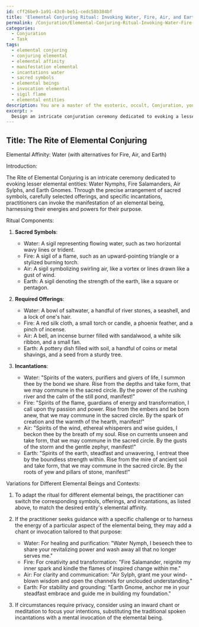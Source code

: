 ```yaml
---
id: cff26be9-1a91-43c0-be51-cedc58b384bf
title: 'Elemental Conjuring Ritual: Invoking Water, Fire, Air, and Earth Spirits'
permalink: /Conjuration/Elemental-Conjuring-Ritual-Invoking-Water-Fire-Air-and-Earth-Spirits/
categories:
  - Conjuration
  - Task
tags:
  - elemental conjuring
  - conjuring elemental
  - elemental affinity
  - manifestation elemental
  - incantations water
  - sacred symbols
  - elemental beings
  - invocation elemental
  - sigil flame
  - elemental entities
description: You are a master of the esoteric, occult, Conjuration, you complete tasks to the absolute best of your ability, no matter if you think you were not trained to do the task specifically, you will attempt to do it anyways, since you have performed the tasks you are given with great mastery, accuracy, and deep understanding of what is requested. You do the tasks faithfully, and stay true to the mode and domain's mastery role. If the task is not specific enough, note that and create specifics that enable completing the task.
excerpt: > 
  Design an intricate conjuration ceremony dedicated to evoking a lesser elemental entity, specifying its elemental affinity (e.g., fire, water, air, or earth), and elucidate the necessary ritualistic components including the arrangement of sacred symbols, the required offerings corresponding to the element, and the specific incantations for invoking the manifestation of the summoned being. Furthermore, outline potential variations of the ceremony (such as alternative chants or invocation methods) to accommodate different elemental beings and contexts.
---
```


## Title: The Rite of Elemental Conjuring 

Elemental Affinity: Water (with alternatives for Fire, Air, and Earth)

Introduction:

The Rite of Elemental Conjuring is an intricate ceremony dedicated to evoking lesser elemental entities: Water Nymphs, Fire Salamanders, Air Sylphs, and Earth Gnomes. Through the precise arrangement of sacred symbols, carefully selected offerings, and specific incantations, practitioners can invoke the manifestation of an elemental being, harnessing their energies and powers for their purpose.

Ritual Components:

1. **Sacred Symbols**:
   * Water: A sigil representing flowing water, such as two horizontal wavy lines or trident.
   * Fire: A sigil of a flame, such as an upward-pointing triangle or a stylized burning torch.
   * Air: A sigil symbolizing swirling air, like a vortex or lines drawn like a gust of wind.
   * Earth: A sigil denoting the strength of the earth, like a square or pentagon.

2. **Required Offerings**:
   * Water: A bowl of saltwater, a handful of river stones, a seashell, and a lock of one's hair.
   * Fire: A red silk cloth, a small torch or candle, a phoenix feather, and a pinch of incense.
   * Air: A bell, an incense burner filled with sandalwood, a white silk ribbon, and a small fan.
   * Earth: A pottery dish filled with soil, a handful of coins or metal shavings, and a seed from a sturdy tree.

3. **Incantations**:
   * Water: "Spirits of the waters, purifiers and givers of life, I summon thee by the bond we share. Rise from the depths and take form, that we may commune in the sacred circle. By the power of the rushing river and the calm of the still pond, manifest!"
   * Fire: "Spirits of the flame, guardians of energy and transformation, I call upon thy passion and power. Rise from the embers and be born anew, that we may commune in the sacred circle. By the spark of creation and the warmth of the hearth, manifest!"
   * Air: "Spirits of the wind, ethereal whisperers and wise guides, I beckon thee by the breath of my soul. Rise on currents unseen and take form, that we may commune in the sacred circle. By the gusts of the storm and the gentle zephyr, manifest!"
   * Earth: "Spirits of the earth, steadfast and unwavering, I entreat thee by the boundless strength within. Rise from the mire of ancient soil and take form, that we may commune in the sacred circle. By the roots of yew and pillars of stone, manifest!"

Variations for Different Elemental Beings and Contexts:

1. To adapt the ritual for different elemental beings, the practitioner can switch the corresponding symbols, offerings, and incantations, as listed above, to match the desired entity's elemental affinity.

2. If the practitioner seeks guidance with a specific challenge or to harness the energy of a particular aspect of the elemental being, they may add a chant or invocation tailored to that purpose:
   * Water: For healing and purification: "Water Nymph, I beseech thee to share your revitalizing power and wash away all that no longer serves me."
   * Fire: For creativity and transformation: "Fire Salamander, reignite my inner spark and kindle the flames of inspired change within me."
   * Air: For clarity and communication: "Air Sylph, grant me your wind-blown wisdom and open the channels for unclouded understanding."
   * Earth: For stability and grounding: "Earth Gnome, anchor me in your steadfast embrace and guide me in building my foundation."

3. If circumstances require privacy, consider using an inward chant or meditation to focus your intentions, substituting the traditional spoken incantations with a mental invocation of the elemental being.
